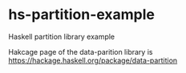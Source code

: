 # hs-partition-example
Haskell partition library example

Hakcage page of the data-parition library is
https://hackage.haskell.org/package/data-partition
